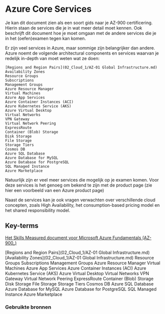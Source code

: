 # Azure Core Services

Je kan dit document zien als een soort gids naar je AZ-900 certificering. Hierin staan de services die je in wat meer detail moet kennen. Ook beschrijft dit document hoe je moet omgaan met de andere services die je in het (oefen)examen tegen kan komen.

Er zijn veel services in Azure, maar sommige zijn belangrijker dan andere. Azure noemt de volgende architectural components en services  waarvan je redelijk in-depth van moet weten wat ze doen:

    [Regions and Region Pairs](02_Cloud_1/AZ-01 Global Infrastructure.md)
    Availability Zones
    Resource Groups
    Subscriptions
    Management Groups
    Azure Resource Manager
    Virtual Machines
    Azure App Services
    Azure Container Instances (ACI)
    Azure Kubernetes Service (AKS)
    Azure Virtual Desktop
    Virtual Networks
    VPN Gateway
    Virtual Network Peering
    ExpressRoute
    Container (Blob) Storage
    Disk Storage
    File Storage
    Storage Tiers
    Cosmos DB
    Azure SQL Database
    Azure Database for MySQL
    Azure Database for PostgreSQL
    SQL Managed Instance
    Azure Marketplace

Natuurlijk zijn er veel meer services die mogelijk op je examen komen. Voor deze services is het genoeg om bekend te zijn met de product page (zie hier een voorbeeld van een Azure product page)

Naast de services kan je ook vragen verwachten over verschillende cloud concepten, zoals High Availability, het consumption-based pricing model en het shared responsibility model.

## Key-terms

[Het Skills Measured document voor Microsoft Azure Fundamentals (AZ-900_)](https://query.prod.cms.rt.microsoft.com/cms/api/am/binary/RE3VwUY)

[Regions and Region Pairs](02_Cloud_1/AZ-01 Global Infrastructure.md)
[Availability Zones](02_Cloud_1/AZ-01 Global Infrastructure.md)
Resource Groups
Subscriptions
Management Groups
Azure Resource Manager
Virtual Machines
Azure App Services
Azure Container Instances (ACI)
Azure Kubernetes Service (AKS)
Azure Virtual Desktop
Virtual Networks
VPN Gateway
Virtual Network Peering
ExpressRoute
Container (Blob) Storage
Disk Storage
File Storage
Storage Tiers
Cosmos DB
Azure SQL Database
Azure Database for MySQL
Azure Database for PostgreSQL
SQL Managed Instance
Azure Marketplace

### Gebruikte bronnen
